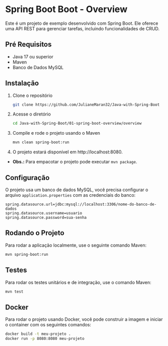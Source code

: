 # Spring Boot Boot - Overview

Este é um projeto de exemplo desenvolvido com Spring Boot. Ele oferece uma API REST para gerenciar tarefas, incluindo
funcionalidades de CRUD.

## Pré Requisitos

- Java 17 ou superior
- Maven
- Banco de Dados MySQL

## Instalação

1. Clone o repositório

    ```bash
    git clone https://github.com/JulianeMaran32/Java-with-Spring-Boot
    ```

2. Acesse o diretório

    ```bash
    cd Java-with-Spring-Boot/01-spring-boot-overview/overview
    ```

3. Compile e rode o projeto usando o Maven

    ```bash
    mvn clean spring-boot:run
    ```
   
4. O projeto estará disponível em http://localhost:8080.

- **Obs.:** Para empacotar o projeto pode executar `mvn package`.

## Configuração

O projeto usa um banco de dados MySQL, você precisa configurar o arquivo `application.properties` com as credenciais do
banco:

```properties
spring.datasource.url=jdbc:mysql://localhost:3306/nome-do-banco-de-dados
spring.datasource.username=usuario
spring.datasource.password=sua-senha
```

## Rodando o Projeto

Para rodar a aplicação localmente, use o seguinte comando Maven:

```bash
mvn spring-boot:run
```

## Testes

Para rodar os testes unitários e de integração, use o comando Maven:

```bash
mvn test
```

## Docker

Para rodar o projeto usando Docker, você pode construir a imagem e iniciar o container com os seguintes comandos:

```bash
docker build -t meu-projeto .
docker run -p 8080:8080 meu-projeto
```